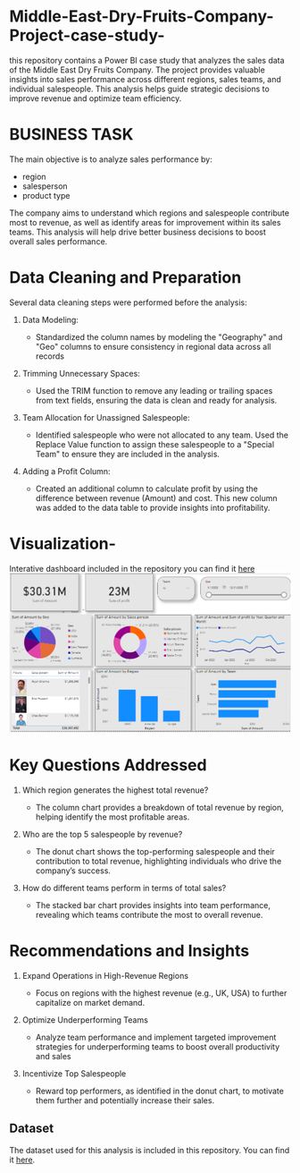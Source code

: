 # Middle-East-Dry-Fruits-Company-Project-case-study-
this repository contains a Power BI case study that analyzes the sales data of the Middle East Dry Fruits Company. The project provides valuable insights into sales performance across different regions, sales teams, and individual salespeople. This analysis helps guide strategic decisions to improve revenue and optimize team efficiency.
# BUSINESS TASK
The main objective is to analyze sales performance by:
- region
- salesperson
- product type
  
The company aims to understand which regions and salespeople contribute most to revenue, as well as identify areas for improvement within its sales teams. This analysis will help drive better business decisions to boost overall sales performance.

# Data Cleaning and Preparation
Several data cleaning steps were performed before the analysis:

1. Data Modeling:
   - Standardized the column names by modeling the "Geography" and "Geo" columns to ensure consistency in regional data across all records

2. Trimming Unnecessary Spaces:
   - Used the TRIM function to remove any leading or trailing spaces from text fields, ensuring the data is clean and ready for analysis.

3. Team Allocation for Unassigned Salespeople:
   - Identified salespeople who were not allocated to any team. Used the Replace Value function to assign these salespeople to a "Special Team" to ensure they are included 
     in the analysis.

4. Adding a Profit Column:
   - Created an additional column to calculate profit by using the difference between revenue (Amount) and cost. This new column was added to the data table to provide 
     insights into profitability.

# Visualization-

Interative dashboard included in the repository you can find it [here]()
![Power BI Dashboard screenshot](https://github.com/raifismail/Middle-East-Dry-Fruits-Company-Project-case-study-/blob/33de14d8acd371f2c4534957e991a83df2dc5b3e/Screenshot%202024-10-16%20113359.png)

# Key Questions Addressed

1. Which region generates the highest total revenue?
   
   -  The column chart provides a breakdown of total revenue by region, helping identify the most profitable areas.
   
3. Who are the top 5 salespeople by revenue?

   -  The donut chart shows the top-performing salespeople and their contribution to total revenue, highlighting individuals 
     who drive the company’s success.

5. How do different teams perform in terms of total sales?
   
   -  The stacked bar chart provides insights into team performance, revealing which teams contribute the most to overall 
      revenue.
   
# Recommendations and Insights

1. Expand Operations in High-Revenue Regions
   
   -  Focus on regions with the highest revenue (e.g., UK, USA) to further capitalize on market demand.
     
2. Optimize Underperforming Teams
   
    - Analyze team performance and implement targeted improvement strategies for underperforming teams to boost overall 
      productivity and sales
      
3. Incentivize Top Salespeople
   
    - Reward top performers, as identified in the donut chart, to motivate them further and potentially increase their sales.
      
## Dataset 

The dataset used for this analysis is included in this repository. You can find it [here](https://github.com/raifismail/Middle-East-Dry-Fruits-Company-Project-case-study-/blob/6ceafc2fa39d8ab03aac6900da318b789353f66c/7.Live%20Project.xlsx).
